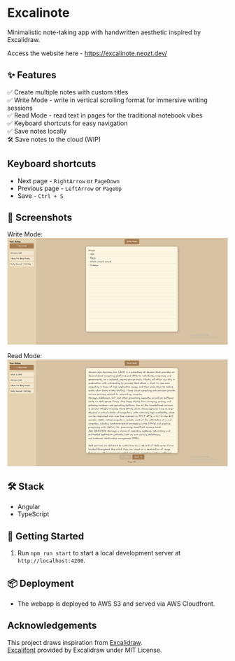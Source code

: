 # Excalinote

Minimalistic note-taking app with handwritten aesthetic inspired by Excalidraw.

Access the website here - https://excalinote.neozt.dev/

## ✨ Features

✅ Create multiple notes with custom titles  
✅ Write Mode - write in vertical scrolling format for immersive writing sessions  
✅ Read Mode - read text in pages for the traditional notebook vibes  
✅ Keyboard shortcuts for easy navigation  
✅ Save notes locally  
🛠 ️Save notes to the cloud (WIP)

## Keyboard shortcuts

- Next page - `RightArrow` or `PageDown`
- Previous page - `LeftArrow` or `PageUp`
- Save - `Ctrl + S`

## 📸 Screenshots

Write Mode:
![Write Mode](docs/write_mode.png)

Read Mode:
![Read Mode](docs/read_mode.png)

## 🛠️ Stack

- Angular
- TypeScript

## 🚀 Getting Started

1. Run `npm run start` to start a local development server at `http://localhost:4200`.

## 📦 Deployment

- The webapp is deployed to AWS S3 and served via AWS Cloudfront.

## Acknowledgements

This project draws inspiration from [Excalidraw](https://excalidraw.com/).  
[Excalifont](https://plus.excalidraw.com/excalifont) provided by Excalidraw under MIT License.
